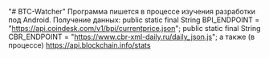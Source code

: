 "# BTC-Watcher" 
Программа пишется в процессе изучения разработки под Android.
Получение данных:
    public static final String BPI_ENDPOINT = "https://api.coindesk.com/v1/bpi/currentprice.json";
    public static final String CBR_ENDPOINT = "https://www.cbr-xml-daily.ru/daily_json.js";
    а также (в процессе) https://api.blockchain.info/stats